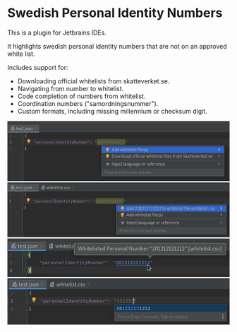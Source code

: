 # Swedish Personal Identity Numbers

This is a plugin for Jetbrains IDEs.

It highlights swedish personal identity numbers that are not on an approved white list.

Includes support for:

- Downloading official whitelists from skatteverket.se.
- Navigating from number to whitelist.
- Code completion of numbers from whitelist.
- Coordination numbers ("samordningsnummer").
- Custom formats, including missing millennium or checksum digit.

![Screenshot 1](screenshot1.png)
![Screenshot 2](screenshot2.png)
![Screenshot 3](screenshot3.png)
![Screenshot 4](screenshot4.png)
